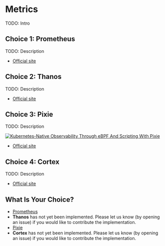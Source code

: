 # Metrics

TODO: Intro

## Choice 1: Prometheus

TODO: Description

* [Official site](https://prometheus.io)

## Choice 2: Thanos

TODO: Description

* [Official site](https://thanos.io)

## Choice 3: Pixie

TODO: Description

[![Kubernetes-Native Observability Through eBPF And Scripting With Pixie](https://img.youtube.com/vi/G-TnrmZtaCw/0.jpg)](https://youtu.be/G-TnrmZtaCw)
* [Official site](https://px.dev)

## Choice 4: Cortex

TODO: Description

* [Official site](https://cortexmetrics.io)

## What Is Your Choice?

* [Prometheus](prometheus.md)
* **Thanos** has not yet been implemented. Please let us know (by opening an issue) if you would like to contribute the implementation.
* [Pixie](pixie.md)
* **Cortex** has not yet been implemented. Please let us know (by opening an issue) if you would like to contribute the implementation.
